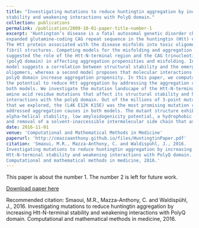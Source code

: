 ```yaml
---
title: "Investigating mutations to reduce huntingtin aggregation by increasing Htt-N-terminal 
stability and weakening interactions with PolyQ domain."
collection: publications
permalink: /publication/2009-10-01-paper-title-number-1
excerpt: 'Huntington’s disease is a fatal autosomal genetic disorder characterized by an 
expanded glutamine-coding CAG repeat sequence in the huntingtin (Htt) exon 1 gene. 
The Htt protein associated with the disease misfolds into toxic oligomers and aggregate 
fibril structures. Competing models for the misfolding and aggregation phenomena have 
suggested the role of the Htt-N-terminal region and the CAG trinucleotide repeats 
(polyQ domain) in affecting aggregation propensities and misfolding. In particular, one 
model suggests a correlation between structural stability and the emergence of toxic 
oligomers, whereas a second model proposes that molecular interactions with the extended 
polyQ domain increase aggregation propensity. In this paper, we computationally explore 
the potential to reduce Htt aggregation by addressing the aggregation causes outlined in 
both models. We investigate the mutation landscape of the Htt-N-terminal region and explore 
amino acid residue mutations that affect its structural stability and hydrophobic 
interactions with the polyQ domain. Out of the millions of 3-point mutation combinations 
that we explored, the (L4K E12K K15E) was the most promising mutation combination that 
addressed aggregation causes in both models. The mutant structure exhibited extreme 
alpha-helical stability, low amyloidogenicity potential, a hydrophobic residue replacement, 
and removal of a solvent-inaccessible intermolecular side chain that assists oligomerization.'
date: 2016-11-01
venue: 'Computational and Mathematical Methods in Medicine'
paperurl: 'http://cmazzaanthony.github.io/files/HuntingtinPaper.pdf'
citation: 'Smaoui, M.R., Mazza-Anthony, C. and Waldispühl, J., 2016. 
Investigating mutations to reduce huntingtin aggregation by increasing 
Htt-N-terminal stability and weakening interactions with PolyQ domain. 
Computational and mathematical methods in medicine, 2016.'
---
```

This paper is about the number 1. The number 2 is left for future work.

[Download paper here](http://cmazzaanthony.github.io/files/HuntingtinPaper.pdf)

Recommended citation: Smaoui, M.R., Mazza-Anthony, C. and Waldispühl, J., 2016. 
                      Investigating mutations to reduce huntingtin aggregation by increasing 
                      Htt-N-terminal stability and weakening interactions with PolyQ domain. 
                      Computational and mathematical methods in medicine, 2016.